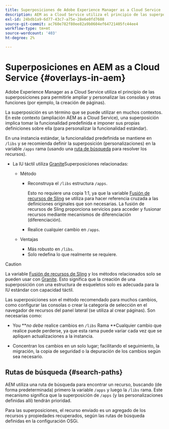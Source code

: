 ```yaml
---
title: Superposiciones de Adobe Experience Manager as a Cloud Service
description: AEM as a Cloud Service utiliza el principio de las superposiciones para permitirle ampliar y personalizar las consolas y otras funciones
exl-id: 24bdb1a9-6d77-43c7-a75e-28e6e0fd7608
source-git-commit: ac760e782f80ee82a9b0604ef64721405fc44ee4
workflow-type: tm+mt
source-wordcount: '403'
ht-degree: 2%

---
```


# Superposiciones en AEM as a Cloud Service {#overlays-in-aem}

Adobe Experience Manager as a Cloud Service utiliza el principio de las superposiciones para permitirle ampliar y personalizar las consolas y otras funciones (por ejemplo, la creación de páginas).

La superposición es un término que se puede utilizar en muchos contextos. En este contexto (ampliación AEM as a Cloud Service), una superposición implica tomar la funcionalidad predefinida e imponer sus propias definiciones sobre ella (para personalizar la funcionalidad estándar).

En una instancia estándar, la funcionalidad predefinida se mantiene en `/libs` y se recomienda definir la superposición (personalizaciones) en la variable `/apps` rama (usando una [ruta de búsqueda](#search-paths) para resolver los recursos).

* La IU táctil utiliza [Granite](https://helpx.adobe.com/experience-manager/6-5/sites/developing/using/reference-materials/granite-ui/api/index.html)Superposiciones relacionadas:

   * Método

      * Reconstruya el `/libs` estructura `/apps`.

         Esto no requiere una copia 1:1, ya que la variable [Fusión de recursos de Sling](/help/implementing/developing/introduction/sling-resource-merger.md) se utiliza para hacer referencia cruzada a las definiciones originales que son necesarias. La fusión de recursos de Sling proporciona servicios para acceder y fusionar recursos mediante mecanismos de diferenciación (diferenciación).

      * Realice cualquier cambio en `/apps`.
   * Ventajas

      * Más robusto en `/libs`.
      * Solo redefina lo que realmente se requiere.


>[!CAUTION]
>
>La variable [Fusión de recursos de Sling](/help/implementing/developing/introduction/sling-resource-merger.md) y los métodos relacionados solo se pueden usar con [Granite](https://www.adobe.io/experience-manager/reference-materials/6-5/granite-ui/api/jcr_root/libs/granite/ui/index.html). Esto significa que la creación de una superposición con una estructura de esqueletos solo es adecuada para la IU estándar con capacidad táctil.

Las superposiciones son el método recomendado para muchos cambios, como configurar las consolas o crear la categoría de selección en el navegador de recursos del panel lateral (se utiliza al crear páginas). Son necesarias como:

* You ***no debe* realice cambios en `/libs` Rama **Cualquier cambio que realice puede perderse, ya que esta rama puede variar cada vez que se apliquen actualizaciones a la instancia.

* Concentran los cambios en un solo lugar; facilitando el seguimiento, la migración, la copia de seguridad o la depuración de los cambios según sea necesario.

## Rutas de búsqueda {#search-paths}

AEM utiliza una ruta de búsqueda para encontrar un recurso, buscando (de forma predeterminada) primero la variable `/apps` y luego la `/libs` rama. Este mecanismo significa que la superposición de `/apps` (y las personalizaciones definidas allí) tendrán prioridad.

Para las superposiciones, el recurso enviado es un agregado de los recursos y propiedades recuperados, según las rutas de búsqueda definidas en la configuración OSGi.
